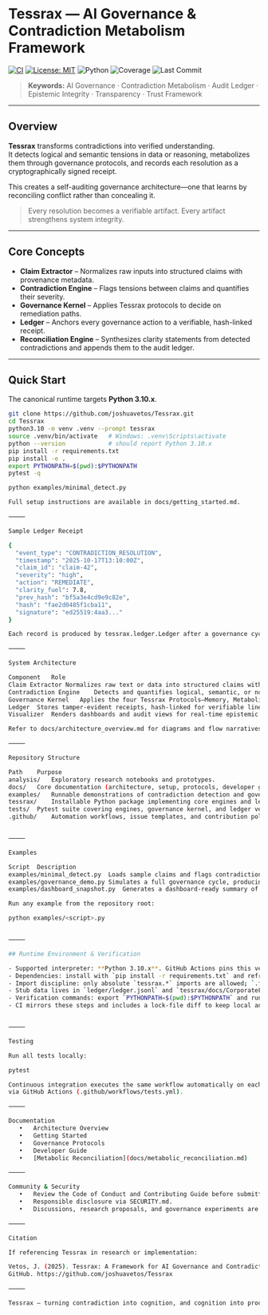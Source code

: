 # Tessrax — AI Governance & Contradiction Metabolism Framework

[![CI](https://github.com/joshuavetos/Tessrax/actions/workflows/tests.yml/badge.svg)](https://github.com/joshuavetos/Tessrax/actions/workflows/tests.yml)
[![License: MIT](https://img.shields.io/badge/license-MIT-blue.svg)](LICENSE)
![Python](https://img.shields.io/badge/python-3.10%2B-brightgreen.svg)
![Coverage](https://img.shields.io/badge/coverage-85%25-success.svg)
![Last Commit](https://img.shields.io/github/last-commit/joshuavetos/Tessrax.svg)

> **Keywords:** AI Governance · Contradiction Metabolism · Audit Ledger · Epistemic Integrity · Transparency · Trust Framework

---

## Overview

**Tessrax** transforms contradictions into verified understanding.  
It detects logical and semantic tensions in data or reasoning, metabolizes them through governance protocols, and records each resolution as a cryptographically signed receipt.  

This creates a self-auditing governance architecture—one that learns by reconciling conflict rather than concealing it.

> Every resolution becomes a verifiable artifact. Every artifact strengthens system integrity.

---

## Core Concepts

- **Claim Extractor** – Normalizes raw inputs into structured claims with provenance metadata.
- **Contradiction Engine** – Flags tensions between claims and quantifies their severity.
- **Governance Kernel** – Applies Tessrax protocols to decide on remediation paths.
- **Ledger** – Anchors every governance action to a verifiable, hash-linked receipt.
- **Reconciliation Engine** – Synthesizes clarity statements from detected contradictions and appends them to the audit ledger.

---

## Quick Start

The canonical runtime targets **Python 3.10.x**.

```bash
git clone https://github.com/joshuavetos/Tessrax.git
cd Tessrax
python3.10 -m venv .venv --prompt tessrax
source .venv/bin/activate   # Windows: .venv\Scripts\activate
python --version            # should report Python 3.10.x
pip install -r requirements.txt
pip install -e .
export PYTHONPATH=$(pwd):$PYTHONPATH
pytest -q

python examples/minimal_detect.py

Full setup instructions are available in docs/getting_started.md.

⸻

Sample Ledger Receipt

{
  "event_type": "CONTRADICTION_RESOLUTION",
  "timestamp": "2025-10-17T13:10:00Z",
  "claim_id": "claim-42",
  "severity": "high",
  "action": "REMEDIATE",
  "clarity_fuel": 7.8,
  "prev_hash": "bf5a3e4cd9e9c82e",
  "hash": "fae2d0485f1cba11",
  "signature": "ed25519:4aa3..."
}

Each record is produced by tessrax.ledger.Ledger after a governance cycle and can be independently verified against the Merkle root.

⸻

System Architecture

Component	Role
Claim Extractor	Normalizes raw text or data into structured claims with provenance metadata.
Contradiction Engine	Detects and quantifies logical, semantic, or normative tension between claims.
Governance Kernel	Applies the four Tessrax Protocols—Memory, Metabolism, Governance, and Trust—to resolve conflicts.
Ledger	Stores tamper-evident receipts, hash-linked for verifiable lineage.
Visualizer	Renders dashboards and audit views for real-time epistemic health monitoring.

Refer to docs/architecture_overview.md for diagrams and flow narratives.

⸻

Repository Structure

Path	Purpose
analysis/	Exploratory research notebooks and prototypes.
docs/	Core documentation (architecture, setup, protocols, developer guide).
examples/	Runnable demonstrations of contradiction detection and governance metabolism.
tessrax/	Installable Python package implementing core engines and ledger.
tests/	Pytest suite covering engines, governance kernel, and ledger verification.
.github/	Automation workflows, issue templates, and contribution policies.


⸻

Examples

Script	Description
examples/minimal_detect.py	Loads sample claims and flags contradictions.
examples/governance_demo.py	Simulates a full governance cycle, producing signed receipts.
examples/dashboard_snapshot.py	Generates a dashboard-ready summary of ledger state.

Run any example from the repository root:

python examples/<script>.py


⸻

## Runtime Environment & Verification

- Supported interpreter: **Python 3.10.x**. GitHub Actions pins this version via the CI matrix and local work should mirror it.
- Dependencies: install with `pip install -r requirements.txt` and refresh `requirements-lock.txt` via `automation/regenerate_lock.sh`, which enforces Python version alignment before freezing dependencies.
- Import discipline: only absolute `tessrax.*` imports are allowed; `.flake8` enforces this rule.
- Stub data lives in `ledger/ledger.jsonl` and `tessrax/docs/CorporateFrienthropy/company_frienthropy.csv`—replace them before production use.
- Verification commands: export `PYTHONPATH=$(pwd):$PYTHONPATH` and run `pytest -q` to confirm runtime integrity.
- CI mirrors these steps and includes a lock-file diff to keep local and remote environments aligned.


⸻

Testing

Run all tests locally:

pytest

Continuous integration executes the same workflow automatically on each commit
via GitHub Actions (.github/workflows/tests.yml).

⸻

Documentation
   •   Architecture Overview
   •   Getting Started
   •   Governance Protocols
   •   Developer Guide
   •   [Metabolic Reconciliation](docs/metabolic_reconciliation.md)

⸻

Community & Security
   •   Review the Code of Conduct and Contributing Guide before submitting pull requests.
   •   Responsible disclosure via SECURITY.md.
   •   Discussions, research proposals, and governance experiments are welcome through GitHub issues.

⸻

Citation

If referencing Tessrax in research or implementation:

Vetos, J. (2025). Tessrax: A Framework for AI Governance and Contradiction Metabolism.
GitHub. https://github.com/joshuavetos/Tessrax

⸻

Tessrax — turning contradiction into cognition, and cognition into proof.
